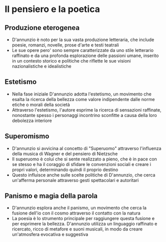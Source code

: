 # Il pensiero e la poetica

## Produzione eterogenea
- D'annunzio è noto per la sua vasta produzione letteraria, che include poesie, romanzi, novelle, prose d'arte e testi
teatrali
- Le sue opere pero' sono sempre caratterizzate da uno stile letterario raffinato e da una profonda esplorazione delle
passioni umane, inserito in un contesto storico e politiche che riflette le sue visioni nazionalistiche e idealistiche

## Estetismo
- Nella fase iniziale D'annunzio adotta l'estetismo, un movimento che esalta la ricerca della bellezza come valore
indipendente dalle norme etiche o morali della società
- Attraverso l'estetismo, l'autore esprime la ricerca di sensazioni raffinate, nonostante spesso i personaggi 
incontrino sconfitte a causa della loro debolezza interiore

## Superomismo
- D'annunzio si avvicina al concetto di "Superuomo" attraverso l'influenza della musica di Wagner e del pensiero di
Nietzsche
- Il superuomo è colui che si sente realizzato a pieno, che è in pace con se stesso e ha il coraggio di sfidare le
convenzioni sociali e creare i propri valori, determinando quindi il proprio destino
- Questo influisce anche sulle scelte politiche di D'annunzio, che cerca un'afferma personale attraverso gesti
spettacolari e autoritari

## Panismo e magia della parola
- D'annunzio esplora anche il panismo, un movimento che cerca la fusione dell'io con il cosmo attraverso il contatto
con la natura
- La poesia è lo strumento principale per raggiungere questa fusione e per esprimere la bellezza. D'annunzio utilizza
un linguaggio raffinato e ricercato, ricco di metafore e suoni musicali, in modo da creare un'atmosfera evocativa e
suggestiva
